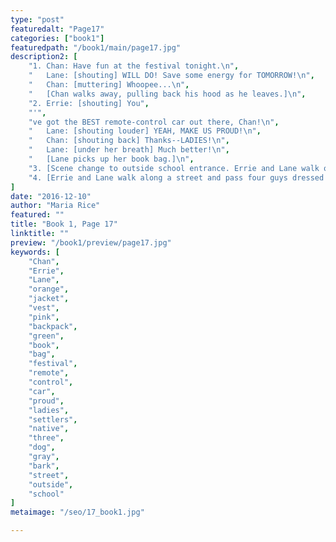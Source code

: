 ```yaml
---
type: "post"
featuredalt: "Page17"
categories: ["book1"]
featuredpath: "/book1/main/page17.jpg"
description2: [
    "1. Chan: Have fun at the festival tonight.\n",
    "   Lane: [shouting] WILL DO! Save some energy for TOMORROW!\n",
    "   Chan: [muttering] Whoopee...\n",
    "   [Chan walks away, pulling back his hood as he leaves.]\n",
    "2. Errie: [shouting] You",
    "'",
    "ve got the BEST remote-control car out there, Chan!\n",
    "   Lane: [shouting louder] YEAH, MAKE US PROUD!\n",
    "   Chan: [shouting back] Thanks--LADIES!\n",
    "   Lane: [under her breath] Much better!\n",
    "   [Lane picks up her book bag.]\n",
    "3. [Scene change to outside school entrance. Errie and Lane walk out into the daylight, carrying their book bags.]\n",
    "4. [Errie and Lane walk along a street and pass four guys dressed up in Old West costumes--one native and three settlers, one of which holds back a large gray dog that barks at the girls as they go by.]\n"
]
date: "2016-12-10"
author: "Maria Rice"
featured: ""
title: "Book 1, Page 17"
linktitle: ""
preview: "/book1/preview/page17.jpg"
keywords: [
    "Chan",
    "Errie", 
    "Lane",
    "orange",
    "jacket",
    "vest",
    "pink",
    "backpack",
    "green",
    "book",
    "bag",
    "festival",
    "remote",
    "control",
    "car",
    "proud",
    "ladies",
    "settlers",
    "native",
    "three",
    "dog",
    "gray",
    "bark",
    "street",
    "outside",
    "school"
]
metaimage: "/seo/17_book1.jpg"

---
```

